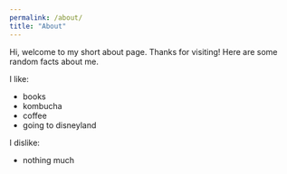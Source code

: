```yaml
---
permalink: /about/
title: "About"
---
```


Hi, welcome to my short about page. Thanks for visiting! Here are some random facts about me.

I like:

- books
- kombucha
- coffee
- going to disneyland

I dislike:

- nothing much
